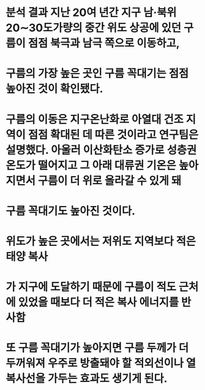 # 분석 결과 지난 20여 년간 지구 남·북위 20∼30도가량의 중간 위도 상공에 있던 구름이 점점 북극과 남극 쪽으로 이동하고,
# 구름의 가장 높은 곳인 구름 꼭대기는 점점 높아진 것이 확인됐다.

# 구름의 이동은 지구온난화로 아열대 건조 지역이 점점 확대된 데 따른 것이라고 연구팀은 설명했다. 아울러 이산화탄소 증가로 성층권 온도가 떨어지고 그 아래 대류권 기온은 높아지면서 구름이 더 위로 올라갈 수 있게 돼 
# 구름 꼭대기도 높아진 것이다.

# 위도가 높은 곳에서는 저위도 지역보다 적은 태양 복사
# 가 지구에 도달하기 때문에 구름이 적도 근처에 있었을 때보다 더 적은 복사 에너지를 반사함

# 또 구름 꼭대기가 높아지면 구름 두께가 더 두꺼워져 우주로 방출돼야 할 적외선이나 열 복사선을 가두는 효과도 생기게 된다.
